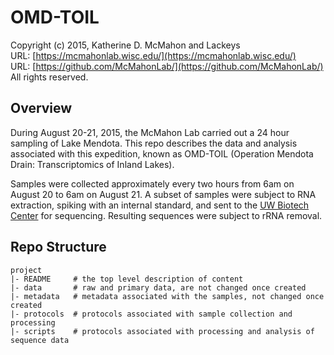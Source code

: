 OMD-TOIL
===
Copyright (c) 2015, Katherine D. McMahon and Lackeys  
URL: [https://mcmahonlab.wisc.edu/](https://mcmahonlab.wisc.edu/)  
URL: [https://github.com/McMahonLab/](https://github.com/McMahonLab/)  
All rights reserved.

Overview
--
During August 20-21, 2015, the McMahon Lab carried out a 24 hour sampling of Lake Mendota. This repo describes the data and analysis associated with this expedition, known as OMD-TOIL (Operation Mendota Drain: Transcriptomics of Inland Lakes).

Samples were collected approximately every two hours from 6am on August 20 to 6am on August 21. A subset of samples were subject to RNA extraction, spiking with an internal standard, and sent to the [UW Biotech Center](https://www.biotech.wisc.edu/) for sequencing. Resulting sequences were subject to rRNA removal.

Repo Structure
--
    project
    |- README     # the top level description of content
    |- data       # raw and primary data, are not changed once created
    |- metadata   # metadata associated with the samples, not changed once created
    |- protocols  # protocols associated with sample collection and processing
    |- scripts    # protocols associated with processing and analysis of sequence data
